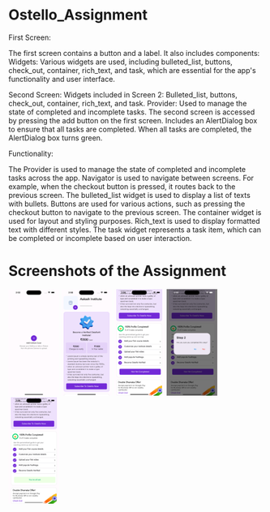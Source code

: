 # Ostello_Assignment

First Screen:

The first screen contains a button and a label.
It also includes components:
Widgets: Various widgets are used, including bulleted_list, buttons, check_out, container, rich_text, and task, which are essential for the app's functionality and user interface.

Second Screen:
Widgets included in Screen 2: Bulleted_list, buttons, check_out, container, rich_text, and task.
Provider: Used to manage the state of completed and incomplete tasks.
The second screen is accessed by pressing the add button on the first screen.
Includes an AlertDialog box to ensure that all tasks are completed. When all tasks are completed, the AlertDialog box turns green.

Functionality:

The Provider is used to manage the state of completed and incomplete tasks across the app.
Navigator is used to navigate between screens. For example, when the checkout button is pressed, it routes back to the previous screen.
The bulleted_list widget is used to display a list of texts with bullets.
Buttons are used for various actions, such as pressing the checkout button to navigate to the previous screen.
The container widget is used for layout and styling purposes.
Rich_text is used to display formatted text with different styles.
The task widget represents a task item, which can be completed or incomplete based on user interaction.

# Screenshots of the Assignment
<img src="assets/images/S1.png" width="100" height="210">
<img src="assets/images/S2.png" width="100" height="210">
<img src="assets/images/S3.png" width="100" height="210">
<img src="assets/images/S4.png" width="100" height="210">
<img src="assets/images/S5.png" width="100" height="210">

